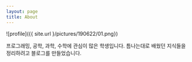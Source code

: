 ```yaml
---
layout: page
title: About
---
```


![profile]({{ site.url }/pictures/190622/01.png})

프로그래밍, 공학, 과학, 수학에 관심이 많은 학생입니다. 틈나는대로 배웠던 지식들을 정리하려고 블로그를 만들었습니다.
